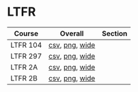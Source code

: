# LTFR

| Course | Overall | Section |
| ------ | ------- | ------- |
| LTFR 104 | [csv](https://github.com/UCSD-Historical-Enrollment-Data/2025Fall/blob/main/overall/LTFR%20104.csv), [png](https://raw.githubusercontent.com/UCSD-Historical-Enrollment-Data/2025Fall/main/plot_overall/LTFR%20104.png), [wide](https://raw.githubusercontent.com/UCSD-Historical-Enrollment-Data/2025Fall/main/plot_overall_wide/LTFR%20104.png) |  |
| LTFR 297 | [csv](https://github.com/UCSD-Historical-Enrollment-Data/2025Fall/blob/main/overall/LTFR%20297.csv), [png](https://raw.githubusercontent.com/UCSD-Historical-Enrollment-Data/2025Fall/main/plot_overall/LTFR%20297.png), [wide](https://raw.githubusercontent.com/UCSD-Historical-Enrollment-Data/2025Fall/main/plot_overall_wide/LTFR%20297.png) |  |
| LTFR 2A | [csv](https://github.com/UCSD-Historical-Enrollment-Data/2025Fall/blob/main/overall/LTFR%202A.csv), [png](https://raw.githubusercontent.com/UCSD-Historical-Enrollment-Data/2025Fall/main/plot_overall/LTFR%202A.png), [wide](https://raw.githubusercontent.com/UCSD-Historical-Enrollment-Data/2025Fall/main/plot_overall_wide/LTFR%202A.png) |  |
| LTFR 2B | [csv](https://github.com/UCSD-Historical-Enrollment-Data/2025Fall/blob/main/overall/LTFR%202B.csv), [png](https://raw.githubusercontent.com/UCSD-Historical-Enrollment-Data/2025Fall/main/plot_overall/LTFR%202B.png), [wide](https://raw.githubusercontent.com/UCSD-Historical-Enrollment-Data/2025Fall/main/plot_overall_wide/LTFR%202B.png) |  |
